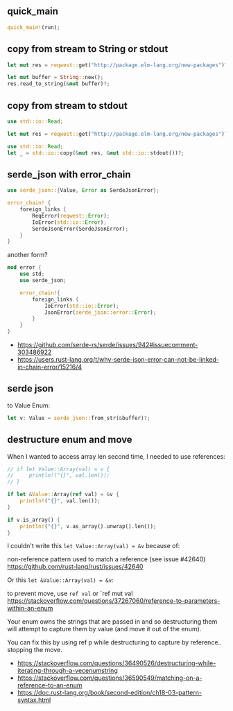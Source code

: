 ## quick_main

```rust
quick_main!(run);
```

## copy from stream to String or stdout

```rust
let mut res = reqwest::get("http://package.elm-lang.org/new-packages")?;

let mut buffer = String::new(); 
res.read_to_string(&mut buffer)?;
```

## copy from stream to stdout

```rust
use std::io::Read;

let mut res = reqwest::get("http://package.elm-lang.org/new-packages")?;

use std::io::Read;
let _ = std::io::copy(&mut res, &mut std::io::stdout())?;
```

## serde_json with error_chain

```rust
use serde_json::{Value, Error as SerdeJsonError};

error_chain! {
    foreign_links {
        ReqError(reqwest::Error);
        IoError(std::io::Error);
        SerdeJsonError(SerdeJsonError);
    }
}
```

another form?

```rust
mod error {
    use std;
    use serde_json;

    error_chain!{
        foreign_links {
            IoError(std::io::Error);
            JsonError(serde_json::error::Error);
        }
    }
}
```

- https://github.com/serde-rs/serde/issues/942#issuecomment-303486922
- https://users.rust-lang.org/t/why-serde-json-error-can-not-be-linked-in-chain-error/15216/4

## serde json

to Value Enum:

```rust
let v: Value = serde_json::from_str(&buffer)?;
```

## destructure enum and move

When I wanted to access array len second time, I needed to use references:

```rust
// if let Value::Array(val) = v {
//     println!("{}", val.len());
// }

if let &Value::Array(ref val) = &v {
    println!("{}", val.len());
}

if v.is_array() {
    println!("{}", v.as_array().unwrap().len());
}
```

I couldn't write this `let Value::Array(val) = &v` because of:

non-reference pattern used to match a reference (see issue #42640) https://github.com/rust-lang/rust/issues/42640

Or this `let &Value::Array(val) = &v`:

to prevent move, use `ref val` or `ref mut val https://stackoverflow.com/questions/37267060/reference-to-parameters-within-an-enum

Your enum owns the strings that are passed in and so destructuring them will attempt to capture them by value (and move it out of the enum).

You can fix this by using ref p while destructuring to capture by reference.. stopping the move.

- https://stackoverflow.com/questions/36490526/destructuring-while-iterating-through-a-vecenumstring
- https://stackoverflow.com/questions/36590549/matching-on-a-reference-to-an-enum
- https://doc.rust-lang.org/book/second-edition/ch18-03-pattern-syntax.html